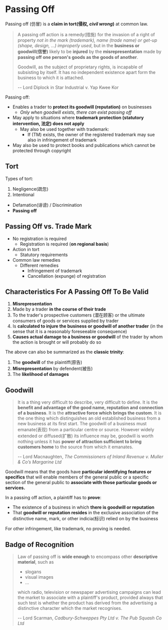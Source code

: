 <!--
Topics in this course:

1. Passing off
2. Copyright
3. Trademark
4. Registered Design
5. Patent (lucrative!)
-->

# Passing Off

Passing off (仿冒) is a **claim in tort(侵权, _civil wrong_)** at common law.

> A passing off action is a remedy(措施) for the invasion of a right of property _not in the mark (trademark), name (trade name) or get-up (shape, design, ...) improperly used_, but in the **business or goodwill(信誉)** likely to be **injured** by the **misrepresentation** made by **passing off one person's goods as the goods of another**.
>
> Goodwill, as the subject of proprietary rights, is incapable of subsisting by itself. It has no independent existence apart form the business to which it is attached.
>
> -- Lord Diplock in Star Industrial v. Yap Kwee Kor

Passing off:

- Enables a trader to **protect its goodwill (reputation)** on businesses
  - _Only when goodwill exists, there can exist passing off_
- May apply to situations where **trademark protection (statutory intervention, 法定) does not apply**
  - May also be used together with trademark:
    - If (TM) exists, the owner of the registered trademark may sue also in infringement of trademark
- May also be used to protect books and publications which cannot be protected through copyright

## Tort

Types of tort:

1. Negligence(疏忽)
2. Intentional
  - Defamation(诽谤) / Discrimination
  - **Passing off**

## Passing Off vs. Trade Mark

- No registration is required
  - Registration is required (**on regional basis**)
- Action in tort
  - Statutory requirements
- Common law remedies
  - Different remedies
    - Infringement of trademark
    - Cancellation (expunge) of registration

## Characteristics For A Passing Off To Be Valid

1. **Misrepresentation**
2. Made by a trader **in the course of their trade**
3. To the trader's prospective customers (潜在顾客) or the ultimate consumers of goods or services supplied by trader
4. Is **calculated to injure the business or goodwill of another trader** (in the sense that it is a reasonably foreseeable consequence)
5. **Causes actual damage to a business or goodwill** of the trader by whom the action is brought or will probably do so

The above can also be summarized as the **classic trinity**:

1. The **goodwill** of the plaintiff(原告)
2. **Misrepresentation** by defendent(被告)
3. The **likelihood of damages**

## Goodwill

> It is a thing very difficult to describe, very difficult to define. It is the **benefit and advantage of the good name, reputation and connection of a business**. It is the **attractive force which brings the custom**. It is the one thing which distinguishes an old established business from a new business at its first start. The goodwill of a business must emanate(表现) from a particular centre or source. However widely extended or diffused(扩散) its influence may be, goodwill is worth nothing unless it has **power of attraction sufficient to bring customers home** to the source from which it emanates.
>
> -- Lord Macnaughten, _The Commissioners of Inland Revenue v. Muller & Co’s Margarine Ltd_

Goodwill means that the goods have **particular identifying features or specifics** that will enable members of the general public or a specific section of the general public to **associate with those particular goods or services.**

In a passing off action, a plaintiff has to **prove**:

- The existence of a business in which **there is goodwill or reputation**
- That **goodwill or reputation resides** in the exclusive association of the distinctive name, mark, or other indicia(标识) relied on by the business

For other infringement, like trademark, no proving is needed.

## Badge of Recognition

> Law of passing off is **wide enough** to encompass other **descriptive material**, such as
>
> - slogans
> - visual images
> - ...
>
> which radio, television or newspaper advertising campaigns can lead the market to associate with a plaintiff's product, provided always that such test is whether the product has derived from the advertising a distinctive character which the market recognises.
>
> -- Lord Scarman, _Cadbury-Schweppes Pty Ltd v. The Pub Squash Co Ltd_
